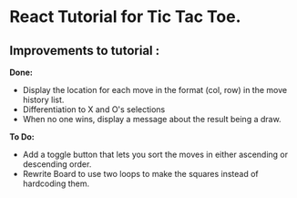 # React Tutorial for Tic Tac Toe. 

## Improvements to tutorial :

**Done:**

* Display the location for each move in the format (col, row) in the move history list.
* Differentiation to X and O's selections
* When no one wins, display a message about the result being a draw.

**To Do:**

* Add a toggle button that lets you sort the moves in either ascending or descending order.
* Rewrite Board to use two loops to make the squares instead of hardcoding them.
